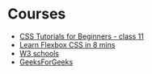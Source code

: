 # Courses
* [CSS Tutorials for Beginners - class 11](https://www.youtube.com/watch?v=ZMpaebQ3n6A&list=PL4cUxeGkcC9gQeDH6xYhmO-db2mhoTSrT&index=11)
* [Learn Flexbox CSS in 8 mins](https://www.youtube.com/watch?v=phWxA89Dy94)
* [W3 schools](https://www.w3schools.com/css/)
* [GeeksForGeeks](https://www.geeksforgeeks.org/css-box-model/)